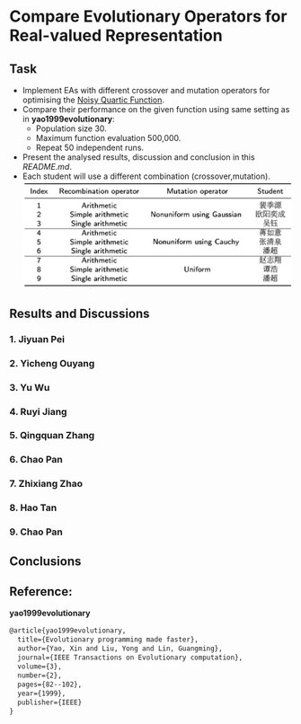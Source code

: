 # Compare Evolutionary Operators for Real-valued Representation

## Task
* Implement EAs with different crossover and mutation operators for optimising the [Noisy Quartic Function](http://benchmarkfcns.xyz/benchmarkfcns/quarticfcn.html).
* Compare their performance on the given function using same setting as in **yao1999evolutionary**:
  * Population size 30.
  * Maximum function evaluation 500,000.
  * Repeat 50 independent runs.
* Present the analysed results, discussion and conclusion in this *README.md*.
* Each student will use a different combination (crossover,mutation).
![alt text](figures/work.png)


## Results and Discussions

### 1. Jiyuan Pei

### 2. Yicheng Ouyang

### 3. Yu Wu

### 4. Ruyi Jiang

### 5. Qingquan Zhang

### 6. Chao Pan

### 7. Zhixiang Zhao

### 8. Hao Tan

### 9. Chao Pan

## Conclusions

## Reference: 

**yao1999evolutionary**
```
@article{yao1999evolutionary,
  title={Evolutionary programming made faster},
  author={Yao, Xin and Liu, Yong and Lin, Guangming},
  journal={IEEE Transactions on Evolutionary computation},
  volume={3},
  number={2},
  pages={82--102},
  year={1999},
  publisher={IEEE}
}
```
